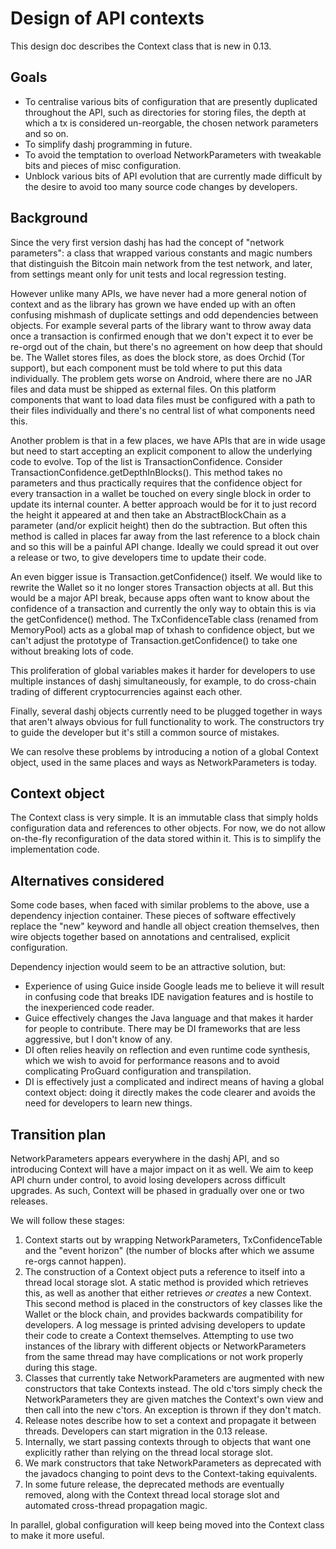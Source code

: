 # Design of API contexts

This design doc describes the Context class that is new in 0.13.

## Goals

- To centralise various bits of configuration that are presently duplicated throughout the API, such as directories for
  storing files, the depth at which a tx is considered un-reorgable, the chosen network parameters and so on.
- To simplify dashj programming in future.
- To avoid the temptation to overload NetworkParameters with tweakable bits and pieces of misc configuration.
- Unblock various bits of API evolution that are currently made difficult by the desire to avoid too many source code
  changes by developers.

## Background

Since the very first version dashj has had the concept of "network parameters": a class that wrapped various
constants and magic numbers that distinguish the Bitcoin main network from the test network, and later, from settings
meant only for unit tests and local regression testing.

However unlike many APIs, we have never had a more general notion of context and as the library has grown we have
ended up with an often confusing mishmash of duplicate settings and odd dependencies between objects. For example
several parts of the library want to throw away data once a transaction is confirmed enough that we don't expect it
to ever be re-orgd out of the chain, but there's no agreement on how deep that should be. The Wallet stores files, as
does the block store, as does Orchid (Tor support), but each component must be told where to put this data individually.
The problem gets worse on Android, where there are no JAR files and data must be shipped as external files. On this
platform components that want to load data files must be configured with a path to their files individually and
there's no central list of what components need this.

Another problem is that in a few places, we have APIs that are in wide usage but need to start accepting an explicit
component to allow the underlying code to evolve. Top of the list is TransactionConfidence. Consider
TransactionConfidence.getDepthInBlocks(). This method takes no parameters and thus practically requires that the
confidence object for every transaction in a wallet be touched on every single block in order to update its internal
counter. A better approach would be for it to just record the height it appeared at and then take an AbstractBlockChain
as a parameter (and/or explicit height) then do the subtraction. But often this method is called in places far away
from the last reference to a block chain and so this will be a painful API change. Ideally we could spread it out over
a release or two, to give developers time to update their code.

An even bigger issue is Transaction.getConfidence() itself. We would like to rewrite the Wallet so it no longer stores
Transaction objects at all. But this would be a major API break, because apps often want to know about the confidence
of a transaction and currently the only way to obtain this is via the getConfidence() method. The TxConfidenceTable class
(renamed from MemoryPool) acts as a global map of txhash to confidence object, but we can't adjust the prototype of
Transaction.getConfidence() to take one without breaking lots of code.

This proliferation of global variables makes it harder for developers to use multiple instances of dashj
simultaneously, for example, to do cross-chain trading of different cryptocurrencies against each other.

Finally, several dashj objects currently need to be plugged together in ways that aren't always obvious for full
functionality to work. The constructors try to guide the developer but it's still a common source of mistakes.

We can resolve these problems by introducing a notion of a global Context object, used in the same places and ways as
NetworkParameters is today.

## Context object

The Context class is very simple. It is an immutable class that simply holds configuration data and references to other
objects. For now, we do not allow on-the-fly reconfiguration of the data stored within it. This is to simplify the
implementation code.

## Alternatives considered

Some code bases, when faced with similar problems to the above, use a dependency injection container. These pieces
of software effectively replace the "new" keyword and handle all object creation themselves, then wire objects together
based on annotations and centralised, explicit configuration.

Dependency injection would seem to be an attractive solution, but:

* Experience of using Guice inside Google leads me to believe it will result in confusing code that breaks IDE navigation
  features and is hostile to the inexperienced code reader.
* Guice effectively changes the Java language and that makes it harder for people to contribute. There may be DI
  frameworks that are less aggressive, but I don't know of any.
* DI often relies heavily on reflection and even runtime code synthesis, which we wish to avoid for performance reasons
  and to avoid complicating ProGuard configuration and transpilation.
* DI is effectively just a complicated and indirect means of having a global context object: doing it directly makes the
  code clearer and avoids the need for developers to learn new things.

## Transition plan

NetworkParameters appears everywhere in the dashj API, and so introducing Context will have a major impact on it
as well. We aim to keep API churn under control, to avoid losing developers across difficult upgrades. As such,
Context will be phased in gradually over one or two releases.

We will follow these stages:

1. Context starts out by wrapping NetworkParameters, TxConfidenceTable and the "event horizon" (the number of blocks
   after which we assume re-orgs cannot happen).
2. The construction of a Context object puts a reference to itself into a thread local storage slot. A static method
   is provided which retrieves this, as well as another that either retrieves _or creates_ a new Context. This second
   method is placed in the constructors of key classes like the Wallet or the block chain, and provides backwards
   compatibility for developers. A log message is printed advising developers to update their code to create a Context
   themselves. Attempting to use two instances of the library with different objects or NetworkParameters from the same
   thread may have complications or not work properly during this stage.
3. Classes that currently take NetworkParameters are augmented with new constructors that take Contexts instead. The
   old c'tors simply check the NetworkParameters they are given matches the Context's own view and then call into the
   new c'tors. An exception is thrown if they don't match.
4. Release notes describe how to set a context and propagate it between threads. Developers can start migration in the
   0.13 release.
5. Internally, we start passing contexts through to objects that want one explicitly rather than relying on the thread
   local storage slot.
6. We mark constructors that take NetworkParameters as deprecated with the javadocs changing to point devs to the
   Context-taking equivalents.
7. In some future release, the deprecated methods are eventually removed, along with the Context thread local storage
   slot and automated cross-thread propagation magic.

In parallel, global configuration will keep being moved into the Context class to make it more useful.